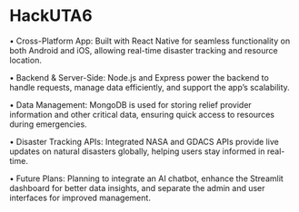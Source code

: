 # HackUTA6

• Cross-Platform App: Built with React Native for seamless functionality on both Android and iOS, allowing real-time disaster tracking and resource location.

• Backend & Server-Side: Node.js and Express power the backend to handle requests, manage data efficiently, and support the app’s scalability.

• Data Management: MongoDB is used for storing relief provider information and other critical data, ensuring quick access to resources during emergencies.

• Disaster Tracking APIs: Integrated NASA and GDACS APIs provide live updates on natural disasters globally, helping users stay informed in real-time.

• Future Plans: Planning to integrate an AI chatbot, enhance the Streamlit dashboard for better data insights, and separate the admin and user interfaces for improved management.
